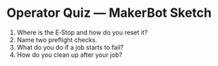 # Operator Quiz — MakerBot Sketch

1) Where is the E‑Stop and how do you reset it?  
2) Name two preflight checks.  
3) What do you do if a job starts to fail?  
4) How do you clean up after your job?
